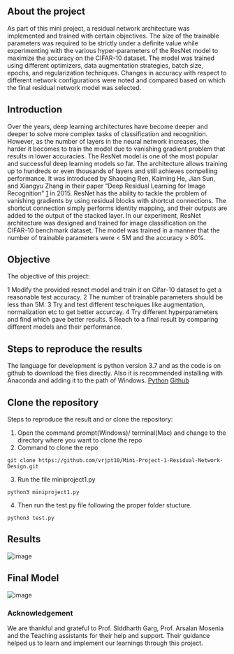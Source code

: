  ## About the project
 
 As part of this mini project, a residual network architecture was implemented and trained with certain objectives. The size of the trainable parameters was required to be strictly under a definite value while experimenting with the various hyper-parameters of the ResNet model to maximize the accuracy on the CIFAR-10 dataset. The model was trained using different optimizers, data augmentation strategies, batch size, epochs, and regularization techniques. Changes in accuracy with respect to different network configurations were noted and compared based on which the final residual network model was selected. 
 
 
 ## Introduction
 
 Over the years, deep learning architectures have become deeper and deeper to solve more complex tasks of classification and recognition. However, as the number of layers in the neural network increases, the harder it becomes to train the model due to vanishing gradient problem that results in lower accuracies. 
The ResNet model is one of the most popular and successful deep learning models so far. The architecture allows training up to hundreds or even thousands of layers and still achieves compelling performance. It was introduced by Shaoqing Ren, Kaiming He, Jian Sun, and Xiangyu Zhang in their paper “Deep Residual Learning for Image Recognition” [1](https://arxiv.org/abs/1512.03385) in 2015. ResNet has the ability to tackle the problem of vanishing gradients by using residual blocks with shortcut connections. The shortcut connection simply performs identity mapping, and their outputs are added to the output of the stacked layer.
In our experiment, ResNet architecture was designed and trained for image classification on the CIFAR-10 benchmark dataset. The model was trained in a manner that the number of trainable parameters were < 5M and the accuracy > 80%.

## Objective 

The objective of this project:

1 Modify the provided resnet model and train it on Cifar-10 dataset to get a reasonable test accuracy.
2 The number of trainable parameters should be less than 5M.
3 Try and test different teschniques like augmentation, normalization etc to get better accurcay.
4 Try different hyperparameters and find which gave better results.
5 Reach to a final result by comparing different models and their performance.

## Steps to reproduce the results
 
The language for development is python version 3.7 and as the code is on github  to download the files directly. Also it is recommended installing with Anaconda and adding it to the path of Windows.
[Python](https://www.python.org/)
[Github](https://github.com/)

## Clone the repository

Steps to reproduce the result and or clone the repository:

1.  Open the command prompt(Windows)/ terminal(Mac) and change to the directory where you want to clone the repo
2.  Command to clone the repo
```
git clone https://github.com/vrjpt10/Mini-Project-1-Residual-Network-Design.git

```

3. Run the file miniproject1.py
```
python3 miniproject1.py
```
4. Then run the test.py file following the proper folder stucture.
```
python3 test.py
```

## Results

![image](https://user-images.githubusercontent.com/85714572/160190271-1aa02a06-4991-40d0-89ad-5d54ec704cbb.png)

## Final Model

![image](https://user-images.githubusercontent.com/85714572/160190635-dcc91216-e8c9-445e-8d51-2373ca448cbb.png)

### Acknowledgement

  We are thankful and grateful to Prof. Siddharth Garg, Prof. Arsalan Mosenia and the Teaching assistants for their help and support. Their guidance helped us to learn and implement our learnings through this project.

